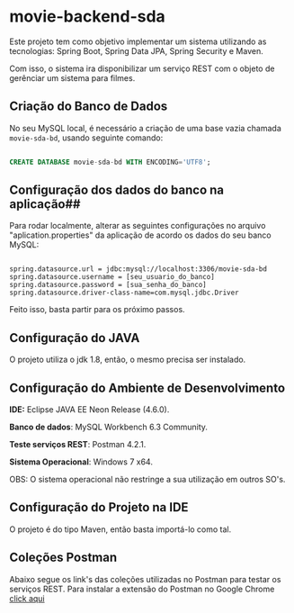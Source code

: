 # movie-backend-sda

Este projeto tem como objetivo implementar um sistema utilizando as tecnologias: Spring Boot, Spring Data JPA, Spring Security e Maven.

Com isso, o sistema ira disponibilizar um serviço REST com o objeto de gerênciar um sistema para filmes.

## Criação do Banco de Dados ##

No seu MySQL local, é necessário a criação de uma base vazia chamada `movie-sda-bd`, usando seguinte comando:

```sql

CREATE DATABASE movie-sda-bd WITH ENCODING='UTF8';

```


## Configuração dos dados do banco na aplicação##

Para rodar localmente, alterar as seguintes configurações no arquivo "aplication.properties" da aplicação de acordo os dados do seu banco MySQL:
```code

spring.datasource.url = jdbc:mysql://localhost:3306/movie-sda-bd
spring.datasource.username = [seu_usuario_do_banco]
spring.datasource.password = [sua_senha_do_banco]
spring.datasource.driver-class-name=com.mysql.jdbc.Driver
```

Feito isso, basta partir para os próximo passos.


## Configuração do JAVA ##

O projeto utiliza o jdk 1.8, então, o mesmo precisa ser instalado.

## Configuração do Ambiente de Desenvolvimento ##

**IDE:** Eclipse JAVA EE Neon Release (4.6.0).

**Banco de dados**: MySQL Workbench 6.3 Community.

**Teste serviços REST**: Postman 4.2.1.

**Sistema Operacional**: Windows 7 x64.

OBS: O sistema operacional não restringe a sua utilização em outros SO's.

## Configuração do Projeto na IDE ##

O projeto é do tipo Maven, então basta importá-lo como tal.



## Coleções Postman ##

Abaixo segue os link's das coleções utilizadas no Postman para testar os serviços REST.
Para instalar a extensão do Postman no Google Chrome [click aqui](https://chrome.google.com/webstore/detail/postman/fhbjgbiflinjbdggehcddcbncdddomop)

